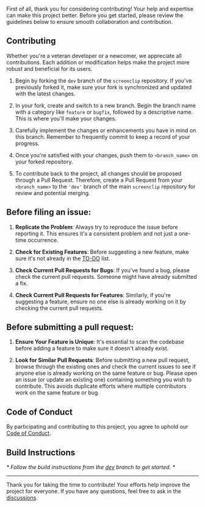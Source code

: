 First of all, thank you for considering contributing! Your help and expertise can make this project better. Before you get started, please review the guidelines below to ensure smooth collaboration and contribution.

## Contributing

Whether you're a veteran developer or a newcomer, we appreciate all contributions. Each addition or modification helps make the project more robust and beneficial for its users.

1. Begin by forking the `dev` branch of the `screenclip` repository. If you've previously forked it, make sure your fork is synchronized and updated with the latest changes.

2. In your fork, create and switch to a new branch. Begin the branch name with a category like `feature` or `bugfix`, followed by a descriptive name. This is where you'll make your changes.

3. Carefully implement the changes or enhancements you have in mind on this branch. Remember to frequently commit to keep a record of your progress.

4. Once you're satisfied with your changes, push them to `<branch_name>` on your forked repository.

5. To contribute back to the project, all changes should be proposed through a Pull Request. Therefore, create a Pull Request from your `<branch_name>` to the `'dev'` branch of the main `screenclip` repository for review and potential merging.

## Before filing an issue:

1. **Replicate the Problem**: Always try to reproduce the issue before reporting it. This ensures it's a consistent problem and not just a one-time occurrence.
   
2. **Check for Existing Features**: Before suggesting a new feature, make sure it's not already in the [TO-DO](https://github.com/0Ky/screenclip/blob/main/TO-DO.md) list.
   
3. **Check Current Pull Requests for Bugs**: If you've found a bug, please check the current pull requests. Someone might have already submitted a fix.
   
4. **Check Current Pull Requests for Features**: Similarly, if you're suggesting a feature, ensure no one else is already working on it by checking the current pull requests.

## Before submitting a pull request:

1. **Ensure Your Feature is Unique**: It's essential to scan the codebase before adding a feature to make sure it doesn't already exist.
   
2. **Look for Similar Pull Requests**: Before submitting a new pull request, browse through the existing ones and check the current issues to see if anyone else is already working on the same feature or bug. Please open an issue (or update an existing one) containing something you wish to contribute. This avoids duplicate efforts where multiple contributors work on the same feature or bug.

## Code of Conduct

By participating and contributing to this project, you agree to uphold our [Code of Conduct](https://github.com/0Ky/screenclip/blob/main/CODE_OF_CONDUCT.md).

## Build Instructions

*\* Follow the build instructions from the [dev](https://github.com/0Ky/screenclip/tree/dev#-build-instructions) branch to get started. \**

---

Thank you for taking the time to contribute! Your efforts help improve the project for everyone. If you have any questions, feel free to ask in the [discussions](https://github.com/0Ky/screenclip/discussions).
